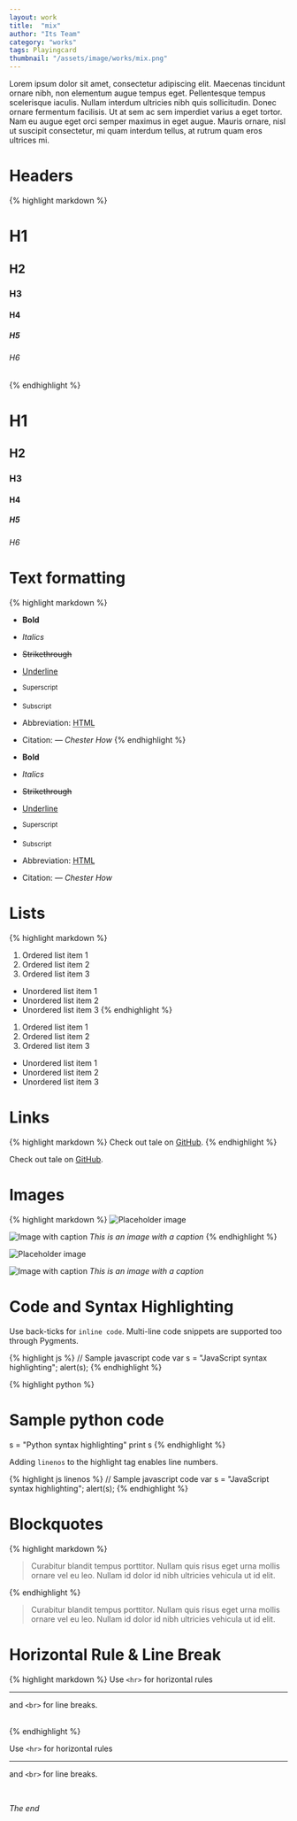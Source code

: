 ```yaml
---
layout: work
title:  "mix"
author: "Its Team"
category: "works"
tags: Playingcard
thumbnail: "/assets/image/works/mix.png"
---
```


Lorem ipsum dolor sit amet, consectetur adipiscing elit. Maecenas tincidunt ornare nibh, non elementum augue tempus eget. Pellentesque tempus scelerisque iaculis. Nullam interdum ultricies nibh quis sollicitudin. Donec ornare fermentum facilisis. Ut at sem ac sem imperdiet varius a eget tortor. Nam eu augue eget orci semper maximus in eget augue. Mauris ornare, nisl ut suscipit consectetur, mi quam interdum tellus, at rutrum quam eros ultrices mi.

# Headers
{% highlight markdown %}
# H1
## H2
### H3
#### H4
##### H5
###### H6
{% endhighlight %}

# H1
## H2
### H3
#### H4
##### H5
###### H6

# Text formatting
{% highlight markdown %}
- **Bold**
- _Italics_
- ~~Strikethrough~~
- <ins>Underline</ins>
- <sup>Superscript</sup>
- <sub>Subscript</sub>
- Abbreviation: <abbr title="HyperText Markup Language">HTML</abbr>
- Citation: <cite>&mdash; Chester How</cite>
{% endhighlight %}

- **Bold**
- _Italics_
- ~~Strikethrough~~
- <ins>Underline</ins>
- <sup>Superscript</sup>
- <sub>Subscript</sub>
- Abbreviation: <abbr title="HyperText Markup Language">HTML</abbr>
- Citation: <cite>&mdash; Chester How</cite>

# Lists
{% highlight markdown %}
1. Ordered list item 1
2. Ordered list item 2
3. Ordered list item 3

* Unordered list item 1
* Unordered list item 2
* Unordered list item 3
{% endhighlight %}

1. Ordered list item 1
2. Ordered list item 2
3. Ordered list item 3

* Unordered list item 1
* Unordered list item 2
* Unordered list item 3

# Links
{% highlight markdown %}
Check out tale on [GitHub](https://github.com/chesterhow/tale).
{% endhighlight %}

Check out tale on [GitHub](https://github.com/chesterhow/tale).

# Images
{% highlight markdown %}
![Placeholder image](https://placehold.it/800x400 "Placeholder image")

![Image with caption](https://placehold.it/700x400 "Image with caption")
_This is an image with a caption_
{% endhighlight %}

![Placeholder image](https://placehold.it/800x400 "Placeholder image")

![Image with caption](https://placehold.it/700x400 "Image with caption")
_This is an image with a caption_

# Code and Syntax Highlighting
Use back-ticks for `inline code`. Multi-line code snippets are supported too through Pygments.

{% highlight js %}
// Sample javascript code
var s = "JavaScript syntax highlighting";
alert(s);
{% endhighlight %}

{% highlight python %}
# Sample python code
s = "Python syntax highlighting"
print s
{% endhighlight %}

Adding `linenos` to the highlight tag enables line numbers.

{% highlight js  linenos %}
// Sample javascript code
var s = "JavaScript syntax highlighting";
alert(s);
{% endhighlight %}

# Blockquotes
{% highlight markdown %}
> Curabitur blandit tempus porttitor. Nullam quis risus eget urna mollis ornare vel eu leo. Nullam id dolor id nibh ultricies vehicula ut id elit.

{% endhighlight %}

> Curabitur blandit tempus porttitor. Nullam quis risus eget urna mollis ornare vel eu leo. Nullam id dolor id nibh ultricies vehicula ut id elit.

# Horizontal Rule & Line Break
{% highlight markdown %}
Use `<hr>` for horizontal rules

<hr>

and `<br>` for line breaks.

<br>
{% endhighlight %}

Use `<hr>` for horizontal rules

<hr>

and `<br>` for line breaks.

<br>

_The end_